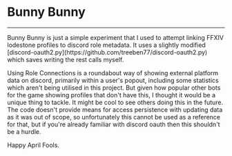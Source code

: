 # Bunny Bunny
<hr>
Bunny Bunny is just a simple experiment that I used to attempt linking FFXIV lodestone profiles to discord role metadata.  
It uses a slightly modified [discord-oauth2.py](https://github.com/treeben77/discord-oauth2.py) which saves writing the rest calls myself.

Using Role Connections is a roundabout way of showing external platform data on discord, primarily within a user's popout, including some statistics which aren't being utilised in this project. But given how popular other bots for the game showing profiles that don't have this, I thought it would be a unique thing to tackle. It might be cool to see others doing this in the future.  
The code doesn't provide means for access persistence with updating data as it was out of scope, so unfortunately this cannot be used as a reference for that, but if you're already familiar with discord oauth then this shouldn't be a hurdle.

Happy April Fools.